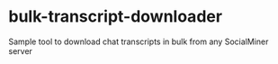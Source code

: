 # bulk-transcript-downloader
Sample tool to download chat transcripts in bulk from any SocialMiner server
